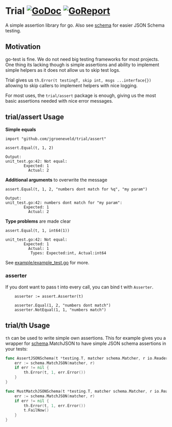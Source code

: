 # Trial [![GoDoc](https://godoc.org/github.com/jgroeneveld/trial/assert?status.svg)](https://godoc.org/github.com/jgroeneveld/trial/assert) [![GoReport](https://goreportcard.com/badge/github.com/jgroeneveld/trial)](https://goreportcard.com/report/github.com/jgroeneveld/trial)

A simple assertion library for go. Also see [schema](https://github.com/jgroeneveld/schema) for easier JSON Schema testing.

## Motivation

go-test is fine. We do not need big testing frameworks for most projects. 
One thing its lacking though is simple assertions and ability to implement simple helpers as it does not allow us to skip
test logs.

Trial gives us `th.Error(t testingT, skip int, msgs ...interface{})` allowing to skip callers to implement helpers with nice logging.

For most uses, the `trial/assert` package is enough, giving us the most basic assertions needed with nice error messages.

## trial/assert Usage

**Simple equals**

```
import "github.com/jgroeneveld/trial/assert"

assert.Equal(t, 1, 2)

Output:
unit_test.go:42: Not equal:
		Expected: 1
		  Actual: 2
```


**Additional arguments** to overwrite the message

```
assert.Equal(t, 1, 2, "numbers dont match for %q", "my param")

Output:
unit_test.go:42: numbers dont match for "my param":
		Expected: 1
		  Actual: 2
```


**Type problems** are made clear

```
assert.Equal(t, 1, int64(1))

unit_test.go:42: Not equal:
		Expected: 1
		  Actual: 1
		   Types: Expected:int, Actual:int64
```

See [example/example_test.go](example/example_test.go) for more.

### asserter

If you dont want to pass t into every call, you can bind t with `Asserter`.

```
	asserter := assert.Asserter(t)

	asserter.Equal(1, 2, "numbers dont match")
	asserter.NotEqual(1, 1, "numbers match")
```

## trial/th Usage
`th` can be used to write simple own assertions. This for example gives you a wrapper for [schema](https://github.com/jgroeneveld/schema).MatchJSON to have simple JSON schema assertions in your tests:

```go
func AssertJSONSchema(t *testing.T, matcher schema.Matcher, r io.Reader) {
	err := schema.MatchJSON(matcher, r)
	if err != nil {
		th.Error(t, 1, err.Error())
	}
}

func MustMatchJSONSchema(t *testing.T, matcher schema.Matcher, r io.Reader) {
	err := schema.MatchJSON(matcher, r)
	if err != nil {
		th.Error(t, 1, err.Error())
		t.FailNow()
	}
}
```


